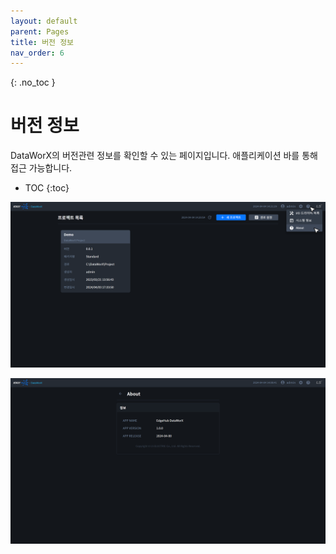 ```yaml
---
layout: default
parent: Pages
title: 버전 정보
nav_order: 6
---
```


{: .no_toc }
# 버전 정보
DataWorX의 버전관련 정보를 확인할 수 있는 페이지입니다. 애플리케이션 바를 통해 접근 가능합니다.

- TOC
{:toc}

![About Item](./about-item.png)

![About](./about.png)

